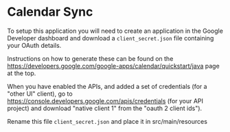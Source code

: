 Calendar Sync
===

To setup this application you will need to create an application in the Google
Developer dashboard and download a `client_secret.json` file containing your
OAuth details.

Instructions on how to generate these can be found on the
https://developers.google.com/google-apps/calendar/quickstart/java page at the
top.

When you have enabled the APIs, and added a set of credentials (for a "other
UI" client), go to https://console.developers.google.com/apis/credentials (for
your API project) and download "native client 1" from the "oauth 2 client
ids"). 

Rename this file `client_secret.json` and place it in src/main/resources
